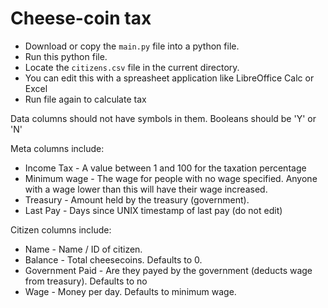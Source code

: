 # Cheese-coin tax

- Download or copy the `main.py` file into a python file.
- Run this python file.
- Locate the `citizens.csv` file in the current directory.
- You can edit this with a spreasheet application like LibreOffice Calc or Excel
- Run file again to calculate tax

Data columns should not have symbols in them. Booleans should be 'Y' or 'N'

Meta columns include:
- Income Tax - A value between 1 and 100 for the taxation percentage
- Minimum wage - The wage for people with no wage specified. Anyone with a wage lower than this will have their wage increased.
- Treasury - Amount held by the treasury (government).
- Last Pay - Days since UNIX timestamp of last pay (do not edit)

Citizen columns include:
- Name - Name / ID of citizen.
- Balance - Total cheesecoins. Defaults to 0.
- Government Paid - Are they payed by the government (deducts wage from treasury). Defaults to no
- Wage - Money per day. Defaults to minimum wage.